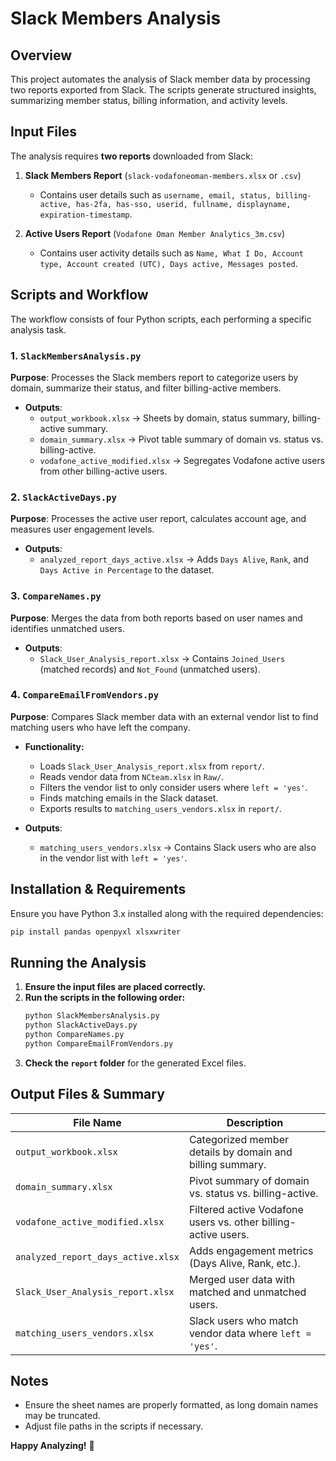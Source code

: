 # Slack Members Analysis

## Overview
This project automates the analysis of Slack member data by processing two reports exported from Slack. The scripts generate structured insights, summarizing member status, billing information, and activity levels.

## Input Files
The analysis requires **two reports** downloaded from Slack:

1. **Slack Members Report** (`slack-vodafoneoman-members.xlsx` or `.csv`)
   - Contains user details such as `username, email, status, billing-active, has-2fa, has-sso, userid, fullname, displayname, expiration-timestamp`.

2. **Active Users Report** (`Vodafone Oman Member Analytics_3m.csv`)
   - Contains user activity details such as `Name, What I Do, Account type, Account created (UTC), Days active, Messages posted`.

## Scripts and Workflow
The workflow consists of four Python scripts, each performing a specific analysis task.

### 1. `SlackMembersAnalysis.py`
**Purpose**: Processes the Slack members report to categorize users by domain, summarize their status, and filter billing-active members.

- **Outputs**:
  - `output_workbook.xlsx` → Sheets by domain, status summary, billing-active summary.
  - `domain_summary.xlsx` → Pivot table summary of domain vs. status vs. billing-active.
  - `vodafone_active_modified.xlsx` → Segregates Vodafone active users from other billing-active users.

### 2. `SlackActiveDays.py`
**Purpose**: Processes the active user report, calculates account age, and measures user engagement levels.

- **Outputs**:
  - `analyzed_report_days_active.xlsx` → Adds `Days Alive`, `Rank`, and `Days Active in Percentage` to the dataset.

### 3. `CompareNames.py`
**Purpose**: Merges the data from both reports based on user names and identifies unmatched users.

- **Outputs**:
  - `Slack_User_Analysis_report.xlsx` → Contains `Joined_Users` (matched records) and `Not_Found` (unmatched users).

### 4. `CompareEmailFromVendors.py`
**Purpose**: Compares Slack member data with an external vendor list to find matching users who have left the company.

- **Functionality:**
  - Loads `Slack_User_Analysis_report.xlsx` from `report/`.
  - Reads vendor data from `NCteam.xlsx` in `Raw/`.
  - Filters the vendor list to only consider users where `left = 'yes'`.
  - Finds matching emails in the Slack dataset.
  - Exports results to `matching_users_vendors.xlsx` in `report/`.

- **Outputs**:
  - `matching_users_vendors.xlsx` → Contains Slack users who are also in the vendor list with `left = 'yes'`.

## Installation & Requirements
Ensure you have Python 3.x installed along with the required dependencies:

```bash
pip install pandas openpyxl xlsxwriter
```

## Running the Analysis
1. **Ensure the input files are placed correctly.**
2. **Run the scripts in the following order:**
   ```bash
   python SlackMembersAnalysis.py
   python SlackActiveDays.py
   python CompareNames.py
   python CompareEmailFromVendors.py
   ```
3. **Check the `report` folder** for the generated Excel files.

## Output Files & Summary
| File Name | Description |
|-----------|-------------|
| `output_workbook.xlsx` | Categorized member details by domain and billing summary. |
| `domain_summary.xlsx` | Pivot summary of domain vs. status vs. billing-active. |
| `vodafone_active_modified.xlsx` | Filtered active Vodafone users vs. other billing-active users. |
| `analyzed_report_days_active.xlsx` | Adds engagement metrics (Days Alive, Rank, etc.). |
| `Slack_User_Analysis_report.xlsx` | Merged user data with matched and unmatched users. |
| `matching_users_vendors.xlsx` | Slack users who match vendor data where `left = 'yes'`. |

## Notes
- Ensure the sheet names are properly formatted, as long domain names may be truncated.
- Adjust file paths in the scripts if necessary.

**Happy Analyzing!** 🚀

